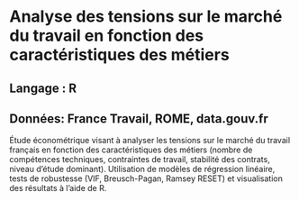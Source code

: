 # Analyse des tensions sur le marché du travail en fonction des caractéristiques des métiers
## Langage : R
## Données: France Travail, ROME, data.gouv.fr
Étude économétrique visant à analyser les tensions sur le marché du travail français en fonction des caractéristiques des métiers (nombre de compétences techniques, contraintes de travail, stabilité des contrats, niveau d’étude dominant). Utilisation de modèles de régression linéaire, tests de robustesse (VIF, Breusch-Pagan, Ramsey RESET) et visualisation des résultats à l’aide de R.
